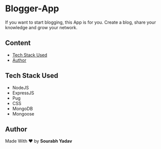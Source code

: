 # Blogger-App
If you want to start blogging, this App is for you. Create a blog, share your knowledge and grow your network. 

## Content
- [Tech Stack Used](#TechStackUsed)
- [Author](#Author)

## Tech Stack Used
- NodeJS
- ExpressJS
- Pug
- CSS
- MongoDB
- Mongoose

## Author
Made With ❤ by **Sourabh Yadav** 
